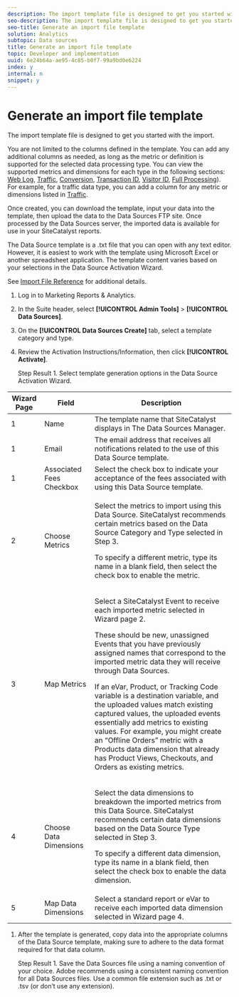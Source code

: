 ```yaml
---
description: The import template file is designed to get you started with the import.
seo-description: The import template file is designed to get you started with the import.
seo-title: Generate an import file template
solution: Analytics
subtopic: Data sources
title: Generate an import file template
topic: Developer and implementation
uuid: 6e24b64a-ae95-4c85-b0f7-99a9bd0e6224
index: y
internal: n
snippet: y
---
```


# Generate an import file template

The import template file is designed to get you started with the import.

You are not limited to the columns defined in the template. You can add any additional columns as needed, as long as the metric or definition is supported for the selected data processing type. You can view the supported metrics and dimensions for each type in the following sections: [Web Log](../../../import/c-data-sources/c-datasrc-types/datasrc-web-log.md#concept_E25D89C8B90A41FEB7DF4E936CACEE2B), [Traffic](../../../import/c-data-sources/c-datasrc-types/datasrc-traffic.md#concept_F50D3AC6A5544D06BB81EF1E279576BC), [Conversion](../../../import/c-data-sources/c-datasrc-types/datasrc-conversion.md#concept_FA3B6557128649C0B662E95C6B617FA0), [Transaction ID](../../../import/c-data-sources/c-datasrc-types/datasrc-transactionid.md#concept_A97302E9EC45468A8F30285FACE8C776), [Visitor ID](../../../import/c-data-sources/c-datasrc-types/datasrc-visitorid.md#concept_1CFAA61D57A84B22A41F7A8E0DFCAAB5), [Full Processing](../../../import/c-data-sources/c-datasrc-types/datasrc-full-processing.md#concept_975B1BB9981D49139B4EE09C78CDE6ED)). For example, for a traffic data type, you can add a column for any metric or dimensions listed in [Traffic](../../../import/c-data-sources/c-datasrc-types/datasrc-traffic.md#concept_F50D3AC6A5544D06BB81EF1E279576BC).

Once created, you can download the template, input your data into the template, then upload the data to the Data Sources FTP site. Once processed by the Data Sources server, the imported data is available for use in your SiteCatalyst reports.

The Data Source template is a .txt file that you can open with any text editor. However, it is easiest to work with the template using Microsoft Excel or another spreadsheet application. The template content varies based on your selections in the Data Source Activation Wizard.

See [Import File Reference](../../../import/c-data-sources/datasrc-template/datasrc-import-file-reference.md#concept_472095E1D011434D98A21C101A4618BD) for additional details. 

1. Log in to Marketing Reports & Analytics.
1. In the Suite header, select **[!UICONTROL Admin Tools]** > **[!UICONTROL Data Sources]**.
1. On the **[!UICONTROL Data Sources Create]** tab, select a template category and type.
1. Review the Activation Instructions/Information, then click **[!UICONTROL Activate]**.

   Step Result 1. Select template generation options in the Data Source Activation Wizard.

<table id="table_BE92DDFB21F4465EBE3E7582628875A9"> 
 <thead> 
  <tr> 
   <th colname="col1" class="entry"> Wizard Page </th> 
   <th colname="col2" class="entry"> Field </th> 
   <th colname="col3" class="entry"> Description </th> 
  </tr> 
 </thead>
 <tbody> 
  <tr> 
   <td colname="col1"> 1 </td> 
   <td colname="col2"> Name </td> 
   <td colname="col3"> The template name that SiteCatalyst displays in The Data Sources Manager. </td> 
  </tr> 
  <tr> 
   <td colname="col1"> 1 </td> 
   <td colname="col2"> Email </td> 
   <td colname="col3"> The email address that receives all notifications related to the use of this Data Source template. </td> 
  </tr> 
  <tr> 
   <td colname="col1"> 1 </td> 
   <td colname="col2"> Associated Fees Checkbox </td> 
   <td colname="col3"> Select the check box to indicate your acceptance of the fees associated with using this Data Source template. </td> 
  </tr> 
  <tr> 
   <td colname="col1"> 2 </td> 
   <td colname="col2"> Choose Metrics </td> 
   <td colname="col3"> <p>Select the metrics to import using this Data Source. SiteCatalyst recommends certain metrics based on the Data Source Category and Type selected in Step 3. </p> <p>To specify a different metric, type its name in a blank field, then select the check box to enable the metric. </p> </td> 
  </tr> 
  <tr> 
   <td colname="col1"> 3 </td> 
   <td colname="col2"> Map Metrics </td> 
   <td colname="col3"> <p>Select a SiteCatalyst Event to receive each imported metric selected in Wizard page 2. </p> <p>These should be new, unassigned Events that you have previously assigned names that correspond to the imported metric data they will receive through Data Sources. </p> <p>If an eVar, Product, or Tracking Code variable is a destination variable, and the uploaded values match existing captured values, the uploaded events essentially add metrics to existing values. For example, you might create an “Offline Orders” metric with a Products data dimension that already has Product Views, Checkouts, and Orders as existing metrics. </p> </td> 
  </tr> 
  <tr> 
   <td colname="col1"> 4 </td> 
   <td colname="col2"> Choose Data Dimensions </td> 
   <td colname="col3"> <p>Select the data dimensions to breakdown the imported metrics from this Data Source. SiteCatalyst recommends certain data dimensions based on the Data Source Type selected in Step 3. </p> <p>To specify a different data dimension, type its name in a blank field, then select the check box to enable the data dimension. </p> </td> 
  </tr> 
  <tr> 
   <td colname="col1"> 5 </td> 
   <td colname="col2"> Map Data Dimensions </td> 
   <td colname="col3"> Select a standard report or eVar to receive each imported data dimension selected in Wizard page 4. </td> 
  </tr> 
 </tbody> 
</table>

1. After the template is generated, copy data into the appropriate columns of the Data Source template, making sure to adhere to the data format required for that data column.

   Step Result 1. Save the Data Sources file using a naming convention of your choice. Adobe recommends using a consistent naming convention for all Data Sources files. Use a common file extension such as .txt or .tsv (or don’t use any extension).

